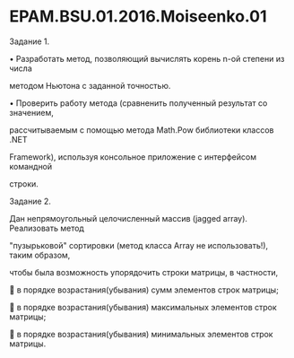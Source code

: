 # EPAM.BSU.01.2016.Moiseenko.01
Задание 1.

• Разработать метод, позволяющий вычислять корень n-ой степени из числа

методом Ньютона с заданной точностью.

• Проверить работу метода (сравненить полученный результат со значением,

рассчитываемым с помощью метода Math.Pow библиотеки классов .NET

Framework), используя консольное приложение с интерфейсом командной

строки.

Задание 2.

Дан непрямоугольный целочисленный массив (jagged array). Реализовать метод

&quot;пузырьковой&quot; сортировки (метод класса Array не использовать!), таким образом,

чтобы была возможность упорядочить строки матрицы, в частности,

 в порядке возрастания(убывания) сумм элементов строк матрицы;

 в порядке возрастания(убывания) максимальных элементов строк матрицы;

 в порядке возрастания(убывания) минимальных элементов строк матрицы.
